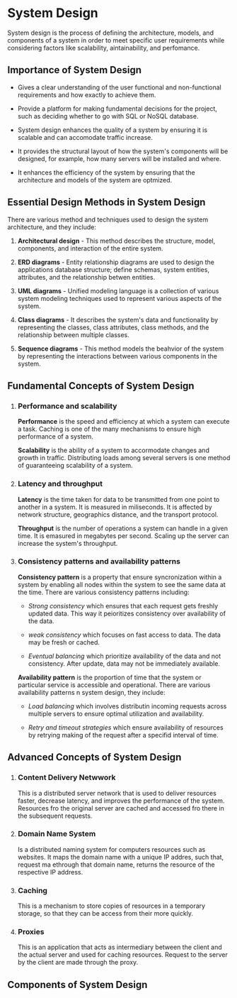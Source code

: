 # System Design
System design is the process of defining the architecture, models, and components of a system in order to meet specific user requirements while considering factors like scalability, aintainability, and perfomance.  
## Importance of System Design
- Gives a clear understanding of the user functional and non-functional requirements and how exactly to achieve them.  

- Provide a platform for making fundamental decisions for the project, such as deciding whether to go with SQL or NoSQL database.  

- System design enhances the quality of a system by ensuring it is scalable and can accomodate traffic increase.  

- It provides the structural layout of how the system's components will be designed, for example, how many servers will be installed and where. 

- It enhances the efficiency of the system by ensuring that the architecture and models of the system are optmized.


## Essential Design Methods in System Design
There are various method and techniques used to design the system architecture, and they include:  

1. **Architectural design** - This method describes the structure, model, components, and interaction of the entire system.
2. **ERD diagrams** - Entity relationship diagrams are used to design the applications database structure; define schemas, system entities, attributes, and the relationship betwen entities. 

3. **UML diagrams** - Unified modeling language is a collection of various system modeling techniques used to represent various aspects of the system.

4. **Class diagrams** - It describes the system's data and functionality by representing the classes, class attributes, class methods, and the relationship between multiple classes.  

5. **Sequence diagrams** - This method models the beahvior of the system by representing the interactions between various components in the system.

## Fundamental Concepts of System Design 

1. ### Performance and scalability
      
      __Performance__ is the speed and efficiency at which a system can execute a task. Caching is one of the many mechanisms to ensure high performance of a system.  

      __Scalability__ is the ability of a system to accormodate changes and growth in traffic. Distributing loads among several servers is one method of guaranteeing scalability of a system.


2. ### Latency and throughput
  
      __Latency__ is the time taken for data to be transmitted from one point to another in a system.  It is measured in miliseconds. It is affected by network structure, geographics distance, and the transport protocol.

      __Throughput__ is the number of operations a system can handle in a given time. It is emasured in megabytes per second. Scaling up the server can increase the system's throughput.
3. ### Consistency patterns and availability patterns
    
    __Consistency pattern__  is a property that ensure syncronization within a system by enabling all nodes within the system to see the same data at the time. There are various consistency patterns including:  
    - _Strong consistency_  which ensures that each request gets freshly updated data. This way it peioritizes consistency over availability of the data.  

    - _weak consistency_ which focuses on fast access to data. The data may be fresh or cached.
    - _Eventual balancing_ which prioritize availability of the data and not consistency. After update, data may not be immediately available.
    
    __Availability pattern__ is the proportion of time that the system or  particular service is accessible and operational. There are various availability patterns n system design, they include:
    - _Load balancing_  which involves distributin incoming requests across multiple servers to ensure optimal utilization and availability.  

    - _Retry and timeout strategies_ which ensure availability of resources by retrying making of the request after a specifid interval of time.

## Advanced Concepts of System Design
1. ### Content Delivery Netwwork 
      This is a distributed server network that is used to deliver resources faster, decrease latency, and improves the performance of the system. Resources fro the original server are cached and accessed fro there in the subsequent requests.
2. ### Domain Name System
      Is a distributed naming system for computers resources such as websites. It maps the domain name with a unique IP addres, such that, request ma ethrough that domain name, returns the resource of the respective IP address.
3. ### Caching
      This is a mechanism to store copies of resources in a temporary storage, so that they can be access from their more quickly.
4. ### Proxies
      This is an application that acts as intermediary between the client and the actual server and used for caching resources. Request to the server by the client are made through the proxy.
## Components of System Design



